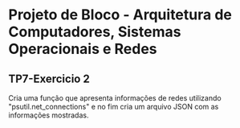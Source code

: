 # Projeto de Bloco - Arquitetura de Computadores, Sistemas Operacionais e Redes

## TP7-Exercicio 2
Cria uma função que apresenta informações de redes utilizando "psutil.net_connections" e no fim cria um arquivo JSON com as informações mostradas.
